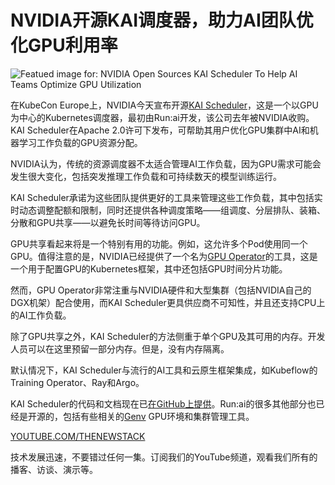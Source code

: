 # NVIDIA开源KAI调度器，助力AI团队优化GPU利用率

![Featued image for: NVIDIA Open Sources KAI Scheduler To Help AI Teams Optimize GPU Utilization](https://cdn.thenewstack.io/media/2025/03/38e95859-nvidia-gtp-logo-1024x576.jpg)

在KubeCon Europe上，NVIDIA今天宣布开源[KAI Scheduler](https://github.com/NVIDIA/KAI-scheduler)，这是一个以GPU为中心的Kubernetes调度器，最初由Run:ai开发，该公司去年被NVIDIA收购。KAI Scheduler在Apache 2.0许可下发布，可帮助其用户优化GPU集群中AI和机器学习工作负载的GPU资源分配。

NVIDIA认为，传统的资源调度器不太适合管理AI工作负载，因为GPU需求可能会发生很大变化，包括突发推理工作负载和可持续数天的模型训练运行。

KAI Scheduler承诺为这些团队提供更好的工具来管理这些工作负载，其中包括实时动态调整配额和限制，同时还提供各种调度策略——组调度、分层排队、装箱、分散和GPU共享——以避免长时间等待访问GPU。

GPU共享看起来将是一个特别有用的功能。例如，这允许多个Pod使用同一个GPU。值得注意的是，NVIDIA已经提供了一个名为[GPU Operator](https://docs.nvidia.com/datacenter/cloud-native/gpu-operator/latest/index.html)的工具，这是一个用于配置GPU的Kubernetes框架，其中还包括GPU时间分片功能。

然而，GPU Operator非常注重与NVIDIA硬件和大型集群（包括NVIDIA自己的DGX机架）配合使用，而KAI Scheduler更具供应商不可知性，并且还支持CPU上的AI工作负载。

除了GPU共享之外，KAI Scheduler的方法侧重于单个GPU及其可用的内存。开发人员可以在这里预留一部分内存。但是，没有内存隔离。

默认情况下，KAI Scheduler与流行的AI工具和云原生框架集成，如Kubeflow的Training Operator、Ray和Argo。

KAI Scheduler的代码和文档现在已[在GitHub上提供](https://github.com/NVIDIA/KAI-Scheduler)。Run:ai的很多其他部分也已经是开源的，包括有些相关的[Genv](https://github.com/run-ai/genv) GPU环境和集群管理工具。

[YOUTUBE.COM/THENEWSTACK](https://youtube.com/thenewstack?sub_confirmation=1)

技术发展迅速，不要错过任何一集。订阅我们的YouTube频道，观看我们所有的播客、访谈、演示等。